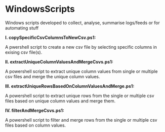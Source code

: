 # WindowsScripts

Windows scripts developed to collect, analyse, summarise logs/feeds or for automating stuff

**I. copySpecificCsvColumnsToNewCsv.ps1:**

   A pwershell script to create a new csv file by selecting specific columns in exising csv file(s).

**II. extractUniqueColumnValuesAndMergeCsvs.ps1:**

   A  powershell script to extract unique column values from single or multiple csv files and merge the unique column values.

**III. extractUniqueRowsBasedOnColumnValuesAndMerge.ps1:**

   A powershell script to extract unique rows from the single or multiple csv files based on unique column values and merge them.

**IV. filterAndMergeCsvs.ps1:**

   A powershell script to filter and merge rows from the single or multiple csv files based on column values.
